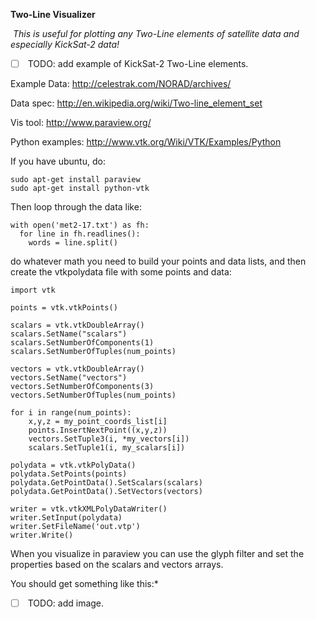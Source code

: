 **Two-Line Visualizer**



*​	This is useful for plotting any Two-Line elements of satellite data and especially KickSat-2 data!*

- [ ] ​	TODO: add example of KickSat-2 Two-Line elements. 



Example Data: <http://celestrak.com/NORAD/archives/>

Data spec: <http://en.wikipedia.org/wiki/Two-line_element_set>

Vis tool: <http://www.paraview.org/>

Python examples: <http://www.vtk.org/Wiki/VTK/Examples/Python>

If you have ubuntu, do:

```
sudo apt-get install paraview
sudo apt-get install python-vtk
```

Then loop through the data like:

```
with open('met2-17.txt') as fh:
  for line in fh.readlines():
    words = line.split()
```

do whatever math you need to build your points and data lists, and then create the vtkpolydata file with some points and data:

```
import vtk

points = vtk.vtkPoints()

scalars = vtk.vtkDoubleArray()
scalars.SetName("scalars")
scalars.SetNumberOfComponents(1)
scalars.SetNumberOfTuples(num_points)

vectors = vtk.vtkDoubleArray()
vectors.SetName("vectors")
vectors.SetNumberOfComponents(3)
vectors.SetNumberOfTuples(num_points)

for i in range(num_points):
    x,y,z = my_point_coords_list[i]
    points.InsertNextPoint((x,y,z))
    vectors.SetTuple3(i, *my_vectors[i])
    scalars.SetTuple1(i, my_scalars[i])

polydata = vtk.vtkPolyData()
polydata.SetPoints(points)
polydata.GetPointData().SetScalars(scalars)
polydata.GetPointData().SetVectors(vectors)

writer = vtk.vtkXMLPolyDataWriter()
writer.SetInput(polydata)
writer.SetFileName('out.vtp')
writer.Write()
```



When you visualize in paraview you can use the glyph filter and set the properties based on the scalars and vectors arrays.



You should get something like this:*

- [ ] ​	TODO: add image.